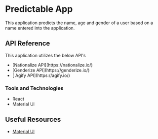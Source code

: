 # Predictable App

This application predicts the name, age and gender of a user based on a name entered into the application.

## API Reference

This application utilizes the below API's

<ul>
  <li>[Nationalize API](https://nationalize.io/)</li>
 <li>[Genderize API](https://genderize.io/)</li>
  <li>[ Agify API](https://agify.io/)</li>
</ul>

### Tools and Technologies

- React
- Material UI

## Useful Resources

- [Material UI](https://mui.com/material-ui/)
